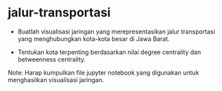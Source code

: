 # jalur-transportasi
- Buatlah visualisasi jaringan yang merepresentasikan jalur transportasi yang menghubungkan kota-kota besar di Jawa Barat.

- Tentukan kota terpenting berdasarkan nilai degree centrality dan betweenness centrality.



Note: Harap kumpulkan file jupyter notebook yang digunakan untuk menghasilkan visualisasi jaringan.
